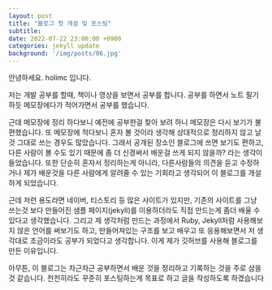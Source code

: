 ```yaml
---
layout: post
title: "블로그 첫 개설 및 포스팅"
subtitle: 
date: 2022-07-22 23:00:00 +0900
categories: jekyll update
background: '/img/posts/06.jpg'
---
```

<p>안녕하세요. holimc 입니다.</p>
<p>저는 개발 공부를 할때, 책이나 영상을 보면서 공부를 합니다. 공부를 하면서 노트 필기하듯 메모장에다가 적어가면서 공부를 했습니다.</p>
<p>근데 메모장에 정리 하다보니 예전에 공부한걸 찾아 보려 하니 메모장은 다시 보기가 불편했습니다. 또 메모장에 적다보니 혼자 볼 것이라 생각해 상대적으로 정리하지 않고 날 것 그대로 쓰는 경우도 많았습니다. 그래서 공개된 장소인 블로그에 쓰면 보기도 편하고, 다른 사람이 볼 수도 있기 때문에 좀 더 신경써서 배운걸 쓰게 되지 않을까? 라는 생각이 들었습니다. 또한 단순히 혼자서 정리하는게 아니라, 다른사람들의 의견을 듣고 수정하거나 제가 배운것을 다른 사람에게 알려줄 수 있는 기회라고 생각되어 이 블로그를 개설하게 되었습니다.</p>
<p> 근데 저런 용도라면 네이버, 티스토리 등 많은 사이트가 있지만, 기존의 사이트를 그냥 쓰는것 보다 만들어진 샘플 페이지(jekyll)를 이용하더라도 직접 만드는게 좀더 배울 수 있다고 생각했습니다. 그리고 제 생각처럼 만드는 과정에서 Ruby, Jekyll처럼 사용해보지 않은 언어를 써보기도 하고, 만들어져있는 구조를 보고 배우고 또 응용해보면서 저 생각대로 조금이라도 공부가 되었다고 생각합니다. 
이게 제가 깃허브를 사용해 블로그를 만든 이유입니다. </p>
<p>아무튼, 이 블로그는 차근차근 공부하면서 배운 것을 정리하고 기록하는 것을 주로 삼을 것 같습니다. 천천히라도 꾸준히 포스팅하는게 목표로 하고 글을 작성하도록 하겠습니다</p>